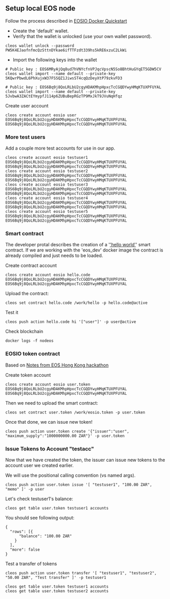 ## Setup local EOS node

Follow the process described in [EOSIO Docker Quickstart](https://developers.eos.io/eosio-nodeos/docs/docker-quickstart)

* Create the 'default' wallet.
* Verify that the wallet is unlocked (use your own wallet password).
```
cleos wallet unlock --password PW5K4EJaofnfmcQzSttnDYkae6ifTTFzdt339hs5kRE6xzuC2LkWi
```
* Import the following keys into the wallet

```
# Public key : EOS6MRyAjQq8ud7hVNYcfnVPJqcVpscN5So8BhtHuGYqET5GDW5CV
cleos wallet import --name default --private-key 5KQwrPbwdL6PhXujxW37FSSQZ1JiwsST4cqQzDeyXtP79zkvFD3

# Public key : EOS6Bq9j8QoLRLbU2cgyHDAKMhpHpxcTcCGQDYwyHMqKTUXPFUYAL
cleos wallet import --name default --private-key 5JvbwA3ZACtEYmypfJ114p6ZUBuBepRGzTP9MxJkT9JVuNqHfqz

```

Create user account

```
cleos create account eosio user EOS6Bq9j8QoLRLbU2cgyHDAKMhpHpxcTcCGQDYwyHMqKTUXPFUYAL EOS6Bq9j8QoLRLbU2cgyHDAKMhpHpxcTcCGQDYwyHMqKTUXPFUYAL
```
### More test users

Add a couple more test accounts for use in our app.

```
cleos create account eosio testuser1 EOS6Bq9j8QoLRLbU2cgyHDAKMhpHpxcTcCGQDYwyHMqKTUXPFUYAL EOS6Bq9j8QoLRLbU2cgyHDAKMhpHpxcTcCGQDYwyHMqKTUXPFUYAL
cleos create account eosio testuser2 EOS6Bq9j8QoLRLbU2cgyHDAKMhpHpxcTcCGQDYwyHMqKTUXPFUYAL EOS6Bq9j8QoLRLbU2cgyHDAKMhpHpxcTcCGQDYwyHMqKTUXPFUYAL
cleos create account eosio testuser3 EOS6Bq9j8QoLRLbU2cgyHDAKMhpHpxcTcCGQDYwyHMqKTUXPFUYAL EOS6Bq9j8QoLRLbU2cgyHDAKMhpHpxcTcCGQDYwyHMqKTUXPFUYAL
cleos create account eosio testuser4 EOS6Bq9j8QoLRLbU2cgyHDAKMhpHpxcTcCGQDYwyHMqKTUXPFUYAL EOS6Bq9j8QoLRLbU2cgyHDAKMhpHpxcTcCGQDYwyHMqKTUXPFUYAL
cleos create account eosio testuser5 EOS6Bq9j8QoLRLbU2cgyHDAKMhpHpxcTcCGQDYwyHMqKTUXPFUYAL EOS6Bq9j8QoLRLbU2cgyHDAKMhpHpxcTcCGQDYwyHMqKTUXPFUYAL
```

### Smart contract

The developer protal describes the creation of a '['hello world'](https://developers.eos.io/eosio-cpp/docs/hello-world)' smart contract. If we are working with the 'eos_dev' docker image the contract is already compiled and just needs to be loaded.

Create contract account

```
cleos create account eosio hello.code EOS6Bq9j8QoLRLbU2cgyHDAKMhpHpxcTcCGQDYwyHMqKTUXPFUYAL EOS6Bq9j8QoLRLbU2cgyHDAKMhpHpxcTcCGQDYwyHMqKTUXPFUYAL
```

Upload the contract:

```
cleos set contract hello.code /work/hello -p hello.code@active
```

Test it

```
cleos push action hello.code hi '["user"]' -p user@active
```

Check blockchain

```
docker logs -f nodeos
```

### EOSIO token contract

Based on [Notes from EOS Hong Kong hackathon](https://git.mytribez.com/mytribez-io/smart-contracts/blob/master/docs/local_nodeos.md)

Create token account

```
cleos create account eosio user.token EOS6Bq9j8QoLRLbU2cgyHDAKMhpHpxcTcCGQDYwyHMqKTUXPFUYAL EOS6Bq9j8QoLRLbU2cgyHDAKMhpHpxcTcCGQDYwyHMqKTUXPFUYAL
```

Then we need to upload the smart contract:

```
cleos set contract user.token /work/eosio.token -p user.token
```
Once that done, we can issue new token!

```
cleos push action user.token create '{"issuer":"user", "maximum_supply":"1000000000.00 ZAR"}' -p user.token
```

### Issue Tokens to Account "testacc"

Now that we have created the token, the issuer can issue new tokens to the account user we created earlier.

We will use the positional calling convention (vs named args).

```
cleos push action user.token issue '[ "testuser1", "100.00 ZAR", "memo" ]' -p user
```

Let's check testuser1's balance:

```
cleos get table user.token testuser1 accounts
```

You should see following output:

```
{
  "rows": [{
      "balance": "100.00 ZAR"
    }
  ],
  "more": false
}
```

Test a transfer of tokens

```
cleos push action user.token transfer '[ "testuser1", "testuser2", "50.00 ZAR", "Test transfer" ]' -p testuser1

cleos get table user.token testuser1 accounts
cleos get table user.token testuser2 accounts
```

